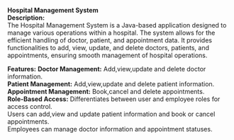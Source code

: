 **Hospital Management System**<br>
**Description:**<br>
The Hospital Management System is a Java-based application designed to manage various operations within a hospital. The system allows for the efficient handling of doctor, patient, and appointment data. It provides functionalities to add, view, update, and delete doctors, patients, and appointments, ensuring smooth management of hospital operations.

**Features:**
**Doctor Management:** Add,view,update and delete doctor information.<br>
**Patient Management:** Add,view,update and delete patient information.<br>
**Appointment Management:** Book,cancel and delete appointments.<br>
**Role-Based Access:** Differentiates between user and employee roles for access control.<br>Users can add,view and update patient information and book or cancel appointments.<br>Employees can manage doctor information and appointment statuses.
